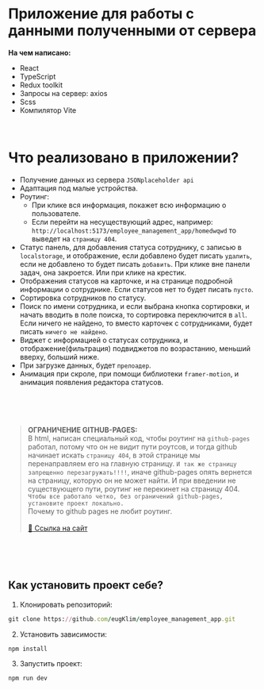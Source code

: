 # Приложение для работы с данными полученными от сервера 

**На чем написано:**
- React
- TypeScript
- Redux toolkit
- Запросы на сервер: axios
- Scss
- Компилятор Vite

<br>

# Что реализовано в приложении?
- Получение данных из сервера `JSONplaceholder api`
- Адаптация под малые устройства.
- Роутинг:
    - При клике вся информация, покажет всю информацию о пользователе.
    - Если перейти на несуществующий адрес, например: `http://localhost:5173/employee_management_app/homedwqwd` то выведет на `страницу 404`.
- Статус панель, для добавления статуса сотруднику, c записью в `localstorage`, и отображение, если добавлено будет писать `удалить`, если не добавлено то будет писать `добавить`. При клике вне панели задач, она закроется. Или при клике на крестик.
- Отображения статусов на карточке, и на странице подробной информации о сотруднике. Если статусов нет то будет писать `пусто`.
- Сортировка сотрудников по статусу.
- Поиск по имени сотрудника, и если выбрана кнопка сортировки, и начать вводить в поле поиска, то сортировка переключится в `all`. Если ничего не найдено, то вместо карточек с сотрудниками, будет писать `ничего не найдено`.
- Виджет с информацией о статусах сотрудника, и отображение(фильтрация) подвиджетов по возрастанию, меньший вверху, больший ниже.
- При загрузке данных, будет `прелоадер`.
- Анимация при скроле, при помощи библиотеки `framer-motion`, и анимация появления редактора статусов.

<br>


<br>


<br>


> **ОГРАНИЧЕНИЕ GITHUB-PAGES:** <br> В html, написан специальный код, чтобы роутинг на `github-pages` работал, потому что он не видит пути роутсов, и тогда github начинает искать `страницу 404`, в этой странице мы перенаправляем его на главную страницу. `И так же страницу запрещенно перезагружать!!!!`, иначе github-pages опять вернется на страницу, которую он не может найти. И при введении не существующего пути, роутинг не перекинет на страницу 404. `Чтобы все работало четко, без ограничений github-pages, установите проект локально.`  <br>Почему то github pages не любит роутинг. <br> <br>[🔗 Ссылка на сайт](https://eugklim.github.io/employee_management_app/?/home)

<br>


<br>

<br>

## Как установить проект себе?
1. Клонировать репозиторий:

```ruby
git clone https://github.com/eugKlim/employee_management_app.git
```

2. Установить зависимости:

```ruby
npm install
```

3. Запустить проект:

```ruby
npm run dev
```
